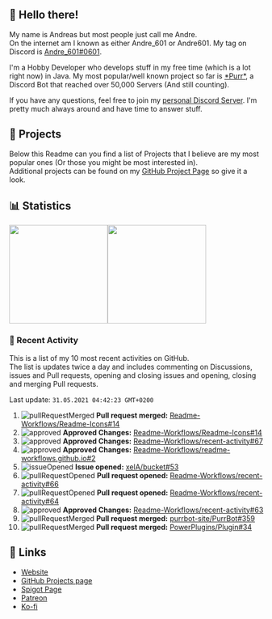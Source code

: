 <!-- Links -->
[andre]: https://discord.bio/p/andre601
[purr]: https://purrbot.site
[discord]: https://discord.gg/6dazXp6
[website]: https://andre601.ch
[github]: https://andre601.ch/projects
[spigot]: https://www.spigotmc.org/resources/authors/56829/
[patreon]: https://patreon.com/andre_601
[ko-fi]: https://ko-fi.com/andre_601

## 👋 Hello there!
My name is Andreas but most people just call me Andre.  
On the internet am I known as either Andre_601 or Andre601. My tag on Discord is [Andre_601#0601][andre].

I'm a Hobby Developer who develops stuff in my free time (which is a lot right now) in Java. My most popular/well known project so far is [\*Purr\*][purr], a Discord Bot that reached over 50,000 Servers (And still counting).

If you have any questions, feel free to join my [personal Discord Server][discord]. I'm pretty much always around and have time to answer stuff.

## 📁 Projects
Below this Readme can you find a list of Projects that I believe are my most popular ones (Or those you might be most interested in).  
Additional projects can be found on my [GitHub Project Page][github] so give it a look.

## 📊 Statistics
<img height="195px" src="https://github-readme-stats.vercel.app/api?username=Andre601&show_icons=true&hide_rank=true&title_color=3498db&bg_color=ffffff00&text_color=718096&disable_animations=true"><img height="195px" src="https://github-readme-stats.vercel.app/api/top-langs?username=Andre601&layout=compact&title_color=3498db&bg_color=ffffff00&text_color=718096">

### 📜 Recent Activity
This is a list of my 10 most recent activities on GitHub.  
The list is updates twice a day and includes commenting on Discussions, issues and Pull requests, opening and closing issues and opening, closing and merging Pull requests.

<!--RECENT_ACTIVITY:last_update-->
Last update: `31.05.2021 04:42:23 GMT+0200`
<!--RECENT_ACTIVITY:last_update_end-->
<!--RECENT_ACTIVITY:start-->
1. ![pullRequestMerged] **Pull request merged:** [Readme-Workflows/Readme-Icons#14](https://github.com/Readme-Workflows/Readme-Icons/pull/14)
2. ![approved] **Approved Changes:** [Readme-Workflows/Readme-Icons#14](https://github.com/Readme-Workflows/Readme-Icons/pull/14#pullrequestreview-671867502)
3. ![approved] **Approved Changes:** [Readme-Workflows/recent-activity#67](https://github.com/Readme-Workflows/recent-activity/pull/67#pullrequestreview-671810616)
4. ![approved] **Approved Changes:** [Readme-Workflows/readme-workflows.github.io#2](https://github.com/Readme-Workflows/readme-workflows.github.io/pull/2#pullrequestreview-671810369)
5. ![issueOpened] **Issue opened:** [xelA/bucket#53](https://github.com/xelA/bucket/issues/53)
6. ![pullRequestOpened] **Pull request opened:** [Readme-Workflows/recent-activity#66](https://github.com/Readme-Workflows/recent-activity/pull/66)
7. ![pullRequestOpened] **Pull request opened:** [Readme-Workflows/recent-activity#64](https://github.com/Readme-Workflows/recent-activity/pull/64)
8. ![approved] **Approved Changes:** [Readme-Workflows/recent-activity#63](https://github.com/Readme-Workflows/recent-activity/pull/63#pullrequestreview-670333483)
9. ![pullRequestMerged] **Pull request merged:** [purrbot-site/PurrBot#359](https://github.com/purrbot-site/PurrBot/pull/359)
10. ![pullRequestMerged] **Pull request merged:** [PowerPlugins/Plugin#34](https://github.com/PowerPlugins/Plugin/pull/34)
<!--RECENT_ACTIVITY:end-->

## 🔗 Links
- [Website]
- [GitHub Projects page][github]
- [Spigot Page][spigot]
- [Patreon]
- [Ko-fi]

<!-- Badges -->
[issueOpened]: https://cdn.jsdelivr.net/gh/Readme-Workflows/Readme-Icons@main/icons/octicons/IssueOpenedOld.svg
[issueClosed]: https://cdn.jsdelivr.net/gh/Readme-Workflows/Readme-Icons@main/icons/octicons/IssueClosedOld.svg

[pullRequestOpened]: https://cdn.jsdelivr.net/gh/Readme-Workflows/Readme-Icons@main/icons/octicons/PullRequestOpened.svg
[pullRequestClosed]: https://cdn.jsdelivr.net/gh/Readme-Workflows/Readme-Icons@main/icons/octicons/PullRequestClosed.svg
[pullRequestMerged]: https://cdn.jsdelivr.net/gh/Readme-Workflows/Readme-Icons@main/icons/octicons/PullRequestMerged.svg

[comment]: https://cdn.jsdelivr.net/gh/Readme-Workflows/Readme-Icons@main/icons/octicons/Comment.svg

[changesRequested]: https://cdn.jsdelivr.net/gh/Readme-Workflows/Readme-Icons@main/icons/octicons/RequestedChanges.svg
[approved]: https://cdn.jsdelivr.net/gh/Readme-Workflows/Readme-Icons@main/icons/octicons/ApprovedChanges.svg
[repoCreated]: https://cdn.jsdelivr.net/gh/Readme-Workflows/Readme-Icons@main/icons/octicons/Repository.svg

[release]: https://cdn.jsdelivr.net/gh/Readme-Workflows/Readme-Icons@main/icons/octicons/Release.svg
[star]: https://cdn.jsdelivr.net/gh/Readme-Workflows/Readme-Icons@main/icons/octicons/StarredRepository.svg
[wiki]: https://cdn.jsdelivr.net/gh/Readme-Workflows/Readme-Icons@main/icons/octicons/Wiki.svg
